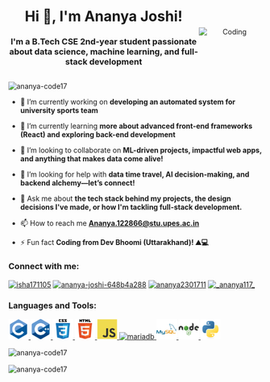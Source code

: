 <div align="center" style="display: flex; align-items: center; justify-content: center;">
  <div>
    <h1>Hi 👋, I'm Ananya Joshi!</h1>
    <h3>I'm a B.Tech CSE 2nd-year student passionate about data science, machine learning, and full-stack development</h3>
  </div>
  <img src="https://user-images.githubusercontent.com/55389276/140866485-8fb1c876-9a8f-4d6a-98dc-08c4981eaf70.gif" alt="Coding" width="300"/>
</div>

<p align="left"> <img src="https://komarev.com/ghpvc/?username=ananya-code17&label=Profile%20views&color=0e75b6&style=flat" alt="ananya-code17" /> </p>

- 🔭 I’m currently working on **developing an automated system for university sports team**

- 🌱 I’m currently learning **more about advanced front-end frameworks (React) and exploring back-end development**

- 👯 I’m looking to collaborate on **ML-driven projects, impactful web apps, and anything that makes data come alive!**

- 🤝 I’m looking for help with **data time travel, AI decision-making, and backend alchemy—let’s connect!**

- 💬 Ask me about **the tech stack behind my projects, the design decisions I've made, or how I'm tackling full-stack development.**

- 📫 How to reach me **Ananya.122866@stu.upes.ac.in**

- ⚡ Fun fact **Coding from Dev Bhoomi (Uttarakhand)! ⛰️💻**

<h3 align="left">Connect with me:</h3>
<p align="left">
<a href="https://twitter.com/isha171105" target="blank"><img align="center" src="https://raw.githubusercontent.com/rahuldkjain/github-profile-readme-generator/master/src/images/icons/Social/twitter.svg" alt="isha171105" height="30" width="40" /></a>
<a href="https://linkedin.com/in/ananya-joshi-648b4a288" target="blank"><img align="center" src="https://raw.githubusercontent.com/rahuldkjain/github-profile-readme-generator/master/src/images/icons/Social/linked-in-alt.svg" alt="ananya-joshi-648b4a288" height="30" width="40" /></a>
<a href="https://kaggle.com/ananya2301711" target="blank"><img align="center" src="https://raw.githubusercontent.com/rahuldkjain/github-profile-readme-generator/master/src/images/icons/Social/kaggle.svg" alt="ananya2301711" height="30" width="40" /></a>
<a href="https://instagram.com/_ananya117_" target="blank"><img align="center" src="https://raw.githubusercontent.com/rahuldkjain/github-profile-readme-generator/master/src/images/icons/Social/instagram.svg" alt="_ananya117_" height="30" width="40" /></a>
</p>

<h3 align="left">Languages and Tools:</h3>
<p align="left">
<a href="https://www.cprogramming.com/" target="_blank" rel="noreferrer"> <img src="https://raw.githubusercontent.com/devicons/devicon/master/icons/c/c-original.svg" alt="c" width="40" height="40"/> </a>
<a href="https://www.w3schools.com/cpp/" target="_blank" rel="noreferrer"> <img src="https://raw.githubusercontent.com/devicons/devicon/master/icons/cplusplus/cplusplus-original.svg" alt="cplusplus" width="40" height="40"/> </a>
<a href="https://www.w3schools.com/css/" target="_blank" rel="noreferrer"> <img src="https://raw.githubusercontent.com/devicons/devicon/master/icons/css3/css3-original-wordmark.svg" alt="css3" width="40" height="40"/> </a>
<a href="https://www.w3.org/html/" target="_blank" rel="noreferrer"> <img src="https://raw.githubusercontent.com/devicons/devicon/master/icons/html5/html5-original-wordmark.svg" alt="html5" width="40" height="40"/> </a>
<a href="https://developer.mozilla.org/en-US/docs/Web/JavaScript" target="_blank" rel="noreferrer"> <img src="https://raw.githubusercontent.com/devicons/devicon/master/icons/javascript/javascript-original.svg" alt="javascript" width="40" height="40"/> </a>
<a href="https://mariadb.org/" target="_blank" rel="noreferrer"> <img src="https://www.vectorlogo.zone/logos/mariadb/mariadb-icon.svg" alt="mariadb" width="40" height="40"/> </a>
<a href="https://www.mysql.com/" target="_blank" rel="noreferrer"> <img src="https://raw.githubusercontent.com/devicons/devicon/master/icons/mysql/mysql-original-wordmark.svg" alt="mysql" width="40" height="40"/> </a>
<a href="https://nodejs.org" target="_blank" rel="noreferrer"> <img src="https://raw.githubusercontent.com/devicons/devicon/master/icons/nodejs/nodejs-original-wordmark.svg" alt="nodejs" width="40" height="40"/> </a>
<a href="https://www.python.org" target="_blank" rel="noreferrer"> <img src="https://raw.githubusercontent.com/devicons/devicon/master/icons/python/python-original.svg" alt="python" width="40" height="40"/> </a>
</p>

<p><img align="center" src="https://github-readme-stats.vercel.app/api/top-langs?username=ananya-code17&show_icons=true&locale=en&layout=compact" alt="ananya-code17" /></p>

<p><img align="center" src="https://github-readme-streak-stats.herokuapp.com/?user=ananya-code17&" alt="ananya-code17" /></p>
